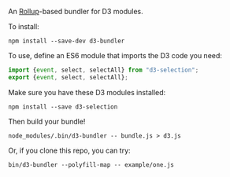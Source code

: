 An [Rollup](https://github.com/rollup/rollup)-based bundler for D3 modules.

To install:

```
npm install --save-dev d3-bundler
```

To use, define an ES6 module that imports the D3 code you need:

```js
import {event, select, selectAll} from "d3-selection";
export {event, select, selectAll};
```

Make sure you have these D3 modules installed:

```
npm install --save d3-selection
```

Then build your bundle!

```
node_modules/.bin/d3-bundler -- bundle.js > d3.js
```

Or, if you clone this repo, you can try:

```
bin/d3-bundler --polyfill-map -- example/one.js
```
